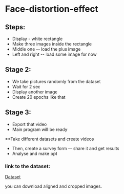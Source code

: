 # Face-distortion-effect

## Steps: 

* Display - white rectangle
* Make three images inside the rectangle 
* Middle one -- load the plus image 
* Left and right -- load some image for now 

## Stage 2:
* We take pictures randomly from the dataset 
* Wait for 2 sec 
* Display another image 
* Create 20 epochs like that

## Stage 3: 
* Export that video 
* Main program will be ready 


**Take different datasets and create videos 
* Then, create a survey form -- share it and get results 
* Analyse and make ppt   

### link to the dataset: 

[Dataset](https://mmlab.ie.cuhk.edu.hk/projects/CelebA.html)


you can download aligned and cropped images. 

